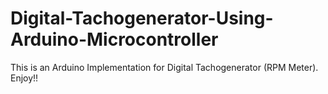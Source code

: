 # Digital-Tachogenerator-Using-Arduino-Microcontroller

This is an Arduino Implementation for Digital Tachogenerator (RPM Meter).
Enjoy!!
